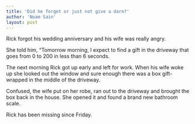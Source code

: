 ```yaml
---
title: 'Did he forget or just not give a darn?'
author: 'Noam Sain'
layout: post
---
```


Rick forgot his wedding anniversary and his wife was really angry.

She told him, “Tomorrow morning, I expect to find a gift in the driveway that goes from 0 to 200 in less than 6 seconds.

The next morning Rick got up early and left for work. When his wife woke up she looked out the window and sure enough there was a box gift-wrapped in the middle of the driveway.

Confused, the wife put on her robe, ran out to the driveway and brought the box back in the house. She opened it and found a brand new bathroom scale.

Rick has been missing since Friday.